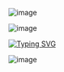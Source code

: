 ![image](https://raw.githubusercontent.com/Mkiige/Mkiige/51e90611a1397247289189a2f4a9f08816fb2d90/assets/Bottom_up.svg)

![image](https://user-images.githubusercontent.com/110998416/210606435-b59d0ec8-bc8d-4b2d-a78b-f609d477bd38.png)

<a href="https://git.io/typing-svg"><img src="https://readme-typing-svg.demolab.com?font=Fira+Code&pause=1000&color=22F766&background=1A1A1A00&vCenter=true&width=435&lines=+Hi+👋+ I'm+Vincent+Odhiambo.;Welcome+to+my+profile!;🔭 I’m currently a student in the ALX SE Program;👯 I’m looking to collaborate on any project that involves c, python, Bash scripting, Linux system admin as those are the knowledge i have as of now;💬 Ask me about c, Python, Javascript, SQL, BASH Scripting, Web Servers (Nginx, Apache).;📫 You can reach me via vinodhiambo@96@gmail.com.;⚡ Fun fact: ...doing hard things isn't really difficult if only you stay determined." alt="Typing SVG" /></a>










![image](https://user-images.githubusercontent.com/110998416/210607742-149bf66c-32df-4647-99ee-700381fc4a58.png)

